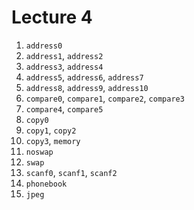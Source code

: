 # Lecture 4

1. `address0`
1. `address1`, `address2`
1. `address3`, `address4`
1. `address5`, `address6`, `address7`
1. `address8`, `address9`, `address10`
1. `compare0`, `compare1`, `compare2`, `compare3`
1. `compare4`, `compare5`
1. `copy0`
1. `copy1`, `copy2`
1. `copy3`, `memory`
1. `noswap`
1. `swap`
1. `scanf0`, `scanf1`, `scanf2`
1. `phonebook`
1. `jpeg`
